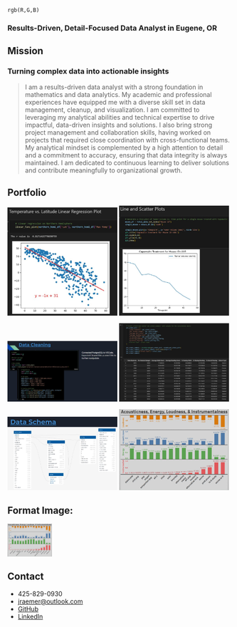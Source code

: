 `rgb(R,G,B)`
### Results-Driven, Detail-Focused Data Analyst in Eugene, OR

## Mission
### Turning complex data into actionable insights
> I am a results-driven data analyst with a strong foundation in mathematics and data analytics. My academic and professional experiences have equipped me with a diverse skill set in data management, cleanup, and visualization. I am committed to leveraging my analytical abilities and technical expertise to drive impactful, data-driven insights and solutions. I also bring strong project management and collaboration skills, having worked on projects that required close coordination with cross-functional teams. My analytical mindset is complemented by a high attention to detail and a commitment to accuracy, ensuring that data integrity is always maintained. I am dedicated to continuous learning to deliver solutions and contribute meaningfully to organizational growth.

## Portfolio

<p>
  <img src="Linear_Regression.JPG" width="49%" />
  <img src="Line_Plot_Python.JPG" width="49%" />
</p>
<p>
  <img src="Data_Cleaning_SQL_Python.JPG" width="49%" />
  <img src="Python_Dict.JPG" width="49%" />
</p>
<p>
  <img src="SQL_Table_Schema.JPG" width="49%" />
  <img  src="Tableau_Music.JPG" width="49%" />
</p>

## Format Image:
<img src="Tableau_Music.JPG" width="100">

## Contact
+ 425-829-0930
+ jraemer@outlook.com
+ [GitHub](https://github.com/JerricaRaemer)
+ [LinkedIn](https://www.linkedin.com/in/jerrica-raemer/)
